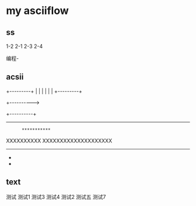 # my asciiflow


## ss

1-2
2-1
2-3
2-4

编程-


## acsii

+---------+
|         |
|         |
|         |
+---------+


+---------->

+----------+


**********
          ***********


XXXXXXXXXX
          XXXXXXXXXXXXXXXXXXXX





  *****************
 *
*

## text

测试
    测试1
        测试3
            测试4
    测试2
        测试五
测试7